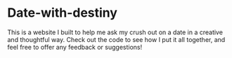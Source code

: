 # Date-with-destiny
This is a website I built to help me ask my crush out on a date in a creative and thoughtful way. Check out the code to see how I put it all together, and feel free to offer any feedback or suggestions!
